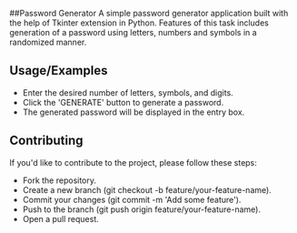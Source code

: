 ##Password Generator
A simple password generator application built with the help of Tkinter extension in Python.
Features of this task includes generation of a password using letters, numbers and symbols in a randomized manner.
## Usage/Examples


- Enter the desired number of letters, symbols, and digits.
- Click the 'GENERATE' button to generate a password.
- The generated password will be displayed in the entry box.
## Contributing


If you'd like to contribute to the project, please follow these steps:

- Fork the repository.
- Create a new branch (git checkout -b feature/your-feature-name).
- Commit your changes (git commit -m 'Add some feature').
- Push to the branch (git push origin feature/your-feature-name).
- Open a pull request.
